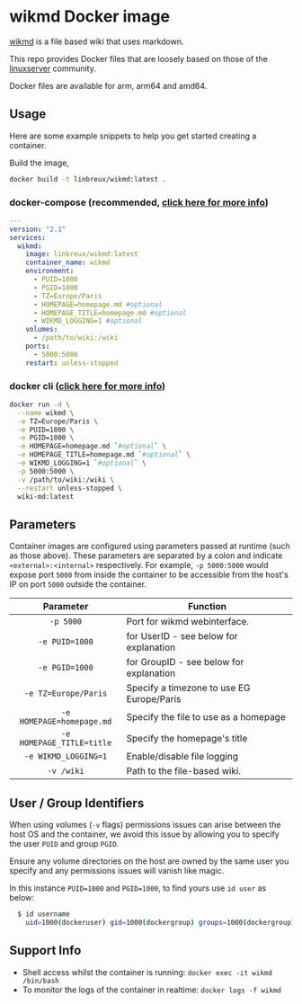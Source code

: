 # wikmd Docker image

[wikmd](https://github.com/Linbreux/wikmd) is a file based wiki that uses markdown.

This repo provides Docker files that are loosely based on those of the [linuxserver](https://www.linuxserver.io/) community.

Docker files are available for arm, arm64 and amd64.

## Usage

Here are some example snippets to help you get started creating a container.

Build the image,

```bash
docker build -t linbreux/wikmd:latest .
```

### docker-compose (recommended, [click here for more info](https://docs.linuxserver.io/general/docker-compose))

```yaml
---
version: "2.1"
services:
  wikmd:
    image: linbreux/wikmd:latest
    container_name: wikmd
    environment:
      - PUID=1000
      - PGID=1000
      - TZ=Europe/Paris
      - HOMEPAGE=homepage.md #optional
      - HOMEPAGE_TITLE=homepage.md #optional
      - WIKMD_LOGGING=1 #optional
    volumes:
      - /path/to/wiki:/wiki
    ports:
      - 5000:5000
    restart: unless-stopped
```

### docker cli ([click here for more info](https://docs.docker.com/engine/reference/commandline/cli/))

```bash
docker run -d \
  --name wikmd \
  -e TZ=Europe/Paris \
  -e PUID=1000 \
  -e PGID=1000 \
  -e HOMEPAGE=homepage.md `#optional` \
  -e HOMEPAGE_TITLE=homepage.md `#optional` \
  -e WIKMD_LOGGING=1 `#optional` \
  -p 5000:5000 \
  -v /path/to/wiki:/wiki \
  --restart unless-stopped \
  wiki-md:latest
```

## Parameters

Container images are configured using parameters passed at runtime (such as those above). These parameters are separated by a colon and indicate `<external>:<internal>` respectively. For example, `-p 5000:5000` would expose port `5000` from inside the container to be accessible from the host's IP on port `5000` outside the container.

| Parameter | Function |
| :----: | --- |
| `-p 5000` | Port for wikmd webinterface. |
| `-e PUID=1000` | for UserID - see below for explanation |
| `-e PGID=1000` | for GroupID - see below for explanation |
| `-e TZ=Europe/Paris` | Specify a timezone to use EG Europe/Paris |
| `-e HOMEPAGE=homepage.md` | Specify the file to use as a homepage |
| `-e HOMEPAGE_TITLE=title` | Specify the homepage's title |
| `-e WIKMD_LOGGING=1` | Enable/disable file logging |
| `-v /wiki` | Path to the file-based wiki. |

## User / Group Identifiers

When using volumes (`-v` flags) permissions issues can arise between the host OS and the container, we avoid this issue by allowing you to specify the user `PUID` and group `PGID`.

Ensure any volume directories on the host are owned by the same user you specify and any permissions issues will vanish like magic.

In this instance `PUID=1000` and `PGID=1000`, to find yours use `id user` as below:

```bash
  $ id username
    uid=1000(dockeruser) gid=1000(dockergroup) groups=1000(dockergroup)
```

## Support Info

* Shell access whilst the container is running: `docker exec -it wikmd /bin/bash`
* To monitor the logs of the container in realtime: `docker logs -f wikmd`

